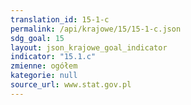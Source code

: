 ```yaml
---
translation_id: 15-1-c
permalink: /api/krajowe/15/15-1-c.json
sdg_goal: 15
layout: json_krajowe_goal_indicator
indicator: "15.1.c"
zmienne: ogółem
kategorie: null
source_url: www.stat.gov.pl
---
```

